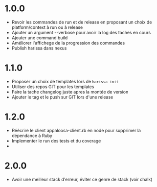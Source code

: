 # 1.0.0
- Revoir les commandes de run et de release en proposant un choix de platform/context à run ou à release
- Ajouter un argument --verbose pour avoir la log des taches en cours
- Ajouter une command build 
- Améliorer l'affichege de la progression des commandes
- Publish harissa dans nexus

# 1.1.0
- Proposer un choix de templates lors de `harissa init`
- Utiliser des repos GIT pour les templates
- Faire la tache changelog juste apres la montée de version
- Ajouter le tag et le push sur GIT lors d'une release

# 1.2.0
- Réécrire le client appaloosa-client.rb en node pour supprimer la dépendance à Ruby
- Implementer le run des tests et du coverage
- 

# 2.0.0
- Avoir une meilleur stack d'erreur, éviter ce genre de stack (voir chalk)
